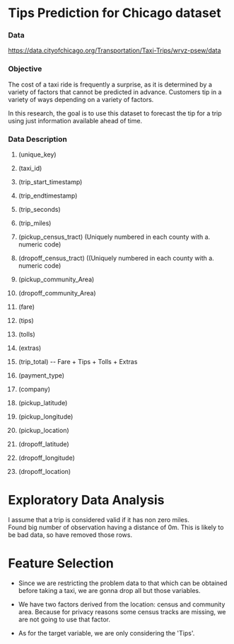 # Tips Prediction for Chicago dataset

### Data
https://data.cityofchicago.org/Transportation/Taxi-Trips/wrvz-psew/data

### Objective
The cost of a taxi ride is frequently a surprise, as it is determined by a variety of factors that cannot be predicted in advance. Customers tip in a variety of ways depending on a variety of factors.

In this research, the goal is to use this dataset to forecast the tip for a trip using just information available ahead of time.

### Data Description
1. (unique_key)
2. (taxi_id)
3. (trip_start_timestamp)   
4. (trip_endtimestamp)
5. (trip_seconds) 
6. (trip_miles) 
7. (pickup_census_tract) (Uniquely numbered in each county with a. numeric code)
8. (dropoff_census_tract) ((Uniquely numbered in each county with a. numeric code)
9. (pickup_community_Area)
10. (dropoff_community_Area)
11. (fare) 
12. (tips) 
13. (tolls) 
14. (extras) 
15. (trip_total)
          -- Fare + Tips + Tolls + Extras  
16. (payment_type)
17. (company)
          
18. (pickup_latitude) 
          
19. (pickup_longitude) 
          
20. (pickup_location)
         
21. (dropoff_latitude)
         
22. (dropoff_longitude)

23. (dropoff_location)

         
# Exploratory Data Analysis
I assume that a trip is considered valid if it has non zero miles.  
Found big number of observation having a distance of 0m. This is likely to be bad data, so have removed those rows. 

# Feature Selection
* Since we are restricting the problem data to that which can be obtained before taking a taxi, we are gonna drop all but those variables.

* We have two factors derived from the location: census and community area. Because for privacy reasons some census tracks are missing, we are not going to use that factor.

* As for the target variable, we are only considering the 'Tips'.